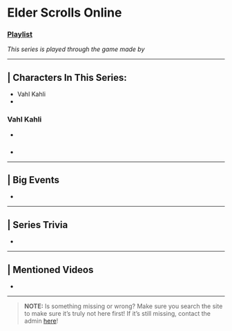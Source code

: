 # Elder Scrolls Online
### [Playlist]()
*This series is played through the game []() made by []()*

----

## | Characters In This Series:
- Vahl Kahli
- 

### Vahl Kahli
- 

### 
- 

----

## | Big Events
- 

----

## | Series Trivia
- 

----
 
## | Mentioned Videos
- []()
 
----
 
> **NOTE:** Is something missing or wrong? Make sure you search the site to make sure it’s truly not here first! If it’s still missing, contact the admin [here](../chapter_2.html)!